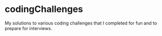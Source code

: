 # codingChallenges
My solutions to various coding challenges that I completed for fun and to prepare for interviews.
